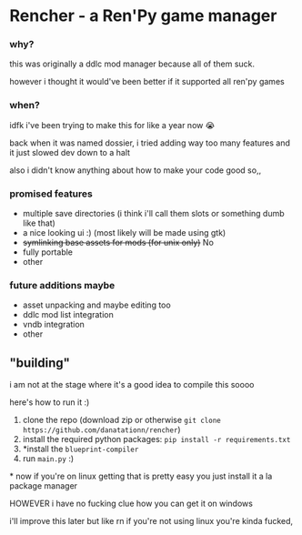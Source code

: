 # Rencher - a Ren'Py game manager

### why?
this was originally a ddlc mod manager because all of them suck.

however i thought it would've been better if it supported all ren'py games

### when?
idfk i've been trying to make this for like a year now 😭

back when it was named dossier, i tried adding way too many features and it just slowed dev down to a halt

also i didn't know anything about how to make your code good so,,

### promised features
* multiple save directories (i think i'll call them slots or something dumb like that)
* a nice looking ui :) (most likely will be made using gtk)
* ~~symlinking base assets for mods (for unix only)~~ No
* fully portable
* other

### future additions maybe
* asset unpacking and maybe editing too
* ddlc mod list integration
* vndb integration
* other

## "building"
i am not at the stage where it's a good idea to compile this soooo

here's how to run it :)

1. clone the repo (download zip or otherwise `git clone https://github.com/danatationn/rencher`)
2. install the required python packages: `pip install -r requirements.txt`
3. *install the `blueprint-compiler`
4. run `main.py` :)

\* now if you're on linux getting that is pretty easy you just install it a la package manager

HOWEVER i have no fucking clue how you can get it on windows

i'll improve this later but like rn if you're not using linux you're kinda fucked,